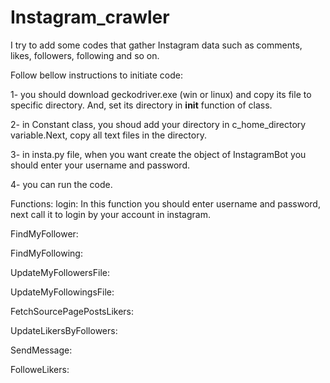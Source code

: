 # Instagram_crawler
I try to add some codes that gather Instagram data such as comments, likes, followers, following and so on.

Follow bellow instructions to initiate code:

1- you should download geckodriver.exe (win or linux) and copy its file to specific directory. And, set its directory in __init__ function of class.

2- in Constant class, you shoud add your directory in c_home_directory variable.Next, copy all text files in the directory.

3- in insta.py file, when you want create the object of InstagramBot you should enter your username and password.

4- you can run the code.

Functions:
login: In this function you should enter username and password, next call it to login by your account in instagram.

FindMyFollower:

FindMyFollowing:

UpdateMyFollowersFile:

UpdateMyFollowingsFile:

FetchSourcePagePostsLikers:

UpdateLikersByFollowers:

SendMessage:

FolloweLikers:
